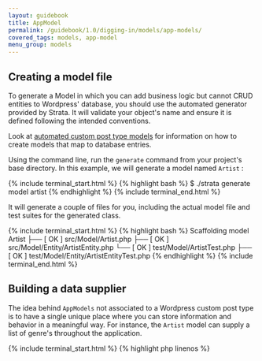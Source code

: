 ```yaml
---
layout: guidebook
title: AppModel
permalink: /guidebook/1.0/digging-in/models/app-models/
covered_tags: models, app-model
menu_group: models
---
```


## Creating a model file

To generate a Model in which you can add business logic but cannot CRUD entities to Wordpress' database, you should use the automated generator provided by Strata. It will validate your object's name and ensure it is defined following the intended conventions.

Look at [automated custom post type models](/guidebook/1.0/digging-in/models/custom-post-types/) for information on how to create models that map to database entries.

Using the command line, run the `generate` command from your project's base directory. In this example, we will generate a model named `Artist` :

{% include terminal_start.html %}
{% highlight bash %}
$ ./strata generate model artist
{% endhighlight %}
{% include terminal_end.html %}

It will generate a couple of files for you, including the actual model file and test suites for the generated class.

{% include terminal_start.html %}
{% highlight bash %}
Scaffolding model Artist
  ├── [ OK ] src/Model/Artist.php
  ├── [ OK ] src/Model/Entity/ArtistEntity.php
  └── [ OK ] test/Model/ArtistTest.php
  ├── [ OK ] test/Model/Entity/ArtistEntityTest.php
{% endhighlight %}
{% include terminal_end.html %}

## Building a data supplier

The idea behind `AppModels` not associated to a Wordpress custom post type is to have a single unique place where you can store information and behavior in a meaningful way. For instance, the `Artist` model can supply a list of genre's throughout the application.

{% include terminal_start.html %}
{% highlight php linenos %}
<?php
namespace App\Model;

class Artist extends AppModel
{
    public static function listGenres()
    {
        return array(
            "Classical",
            "Pop",
            "Rock",
        );
    }
}
{% endhighlight %}
{% include terminal_end.html %}

A `Model` is the perfect type of object unto which add API access to a remote services.
